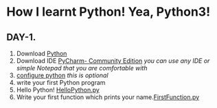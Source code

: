 # How I learnt Python! Yea, Python3!

## DAY-1. 
1. Download [Python](https://www.python.org/downloads/)
2. Download IDE [PyCharm- Community Edition](https://www.jetbrains.com/pycharm/download/)
*you can use any IDE or simple Notepad that you are comfortable with*
3. [configure python](https://www.jetbrains.com/help/pycharm/configuring-python-interpreter.html) *this is optional*
4. write your first Python program
5. Hello Python! [HelloPython.py](https://github.com/failedpeanut/python/blob/main/day1/HelloPython.py)
6. Write your first function which prints your name.[FirstFunction.py](https://github.com/failedpeanut/python/blob/main/day1/FirstFunction.py)
